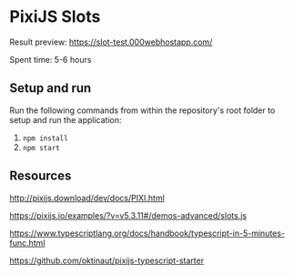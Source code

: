# PixiJS Slots

Result preview: https://slot-test.000webhostapp.com/

Spent time: 5-6 hours

## Setup and run

Run the following commands from within the repository's root folder to setup and run the application:

1. `npm install`
2. `npm start`

## Resources

http://pixijs.download/dev/docs/PIXI.html

https://pixijs.io/examples/?v=v5.3.11#/demos-advanced/slots.js

https://www.typescriptlang.org/docs/handbook/typescript-in-5-minutes-func.html

https://github.com/oktinaut/pixijs-typescript-starter
